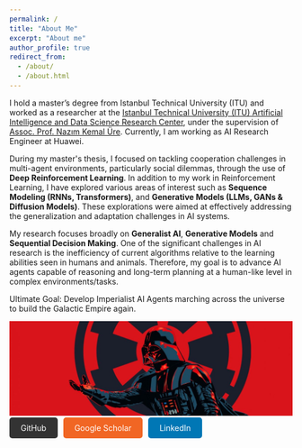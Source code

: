 ```yaml
---
permalink: /
title: "About Me"
excerpt: "About me"
author_profile: true
redirect_from: 
  - /about/
  - /about.html
---
```


I hold a master’s degree from Istanbul Technical University (ITU) and worked as a researcher at the [Istanbul Technical University (ITU) Artificial Intelligence and Data Science Research Center](https://ai.itu.edu.tr/), under the supervision of [Assoc. Prof. Nazım Kemal Üre](http://kemalure.com). Currently, I am working as AI Research Engineer at Huawei. 

During my master's thesis, I focused on tackling cooperation challenges in multi-agent environments, particularly social dilemmas, through the use of **Deep Reinforcement Learning**. In addition to my work in Reinforcement Learning, I have explored various areas of interest such as **Sequence Modeling (RNNs, Transformers)**, and **Generative Models (LLMs, GANs & Diffusion Models)**. These explorations were aimed at effectively addressing the generalization and adaptation challenges in AI systems.

My research focuses broadly on **Generalist AI**, **Generative Models** and **Sequential Decision Making**. One of the significant challenges in AI research is the inefficiency of current algorithms relative to the learning abilities seen in humans and animals. Therefore, my goal is to advance AI agents capable of reasoning and long-term planning at a human-like level in complex environments/tasks.

Ultimate Goal:
Develop Imperialist AI Agents marching across the universe to build the Galactic Empire again.

<img src="/images/1500x500.jpg" style="max-width:100%; height:auto;">


<div style="display: flex; gap: 10px;">
  <a href="https://github.com/AbdullahVanlioglu/" class="btn btn-primary" style="text-decoration: none; padding: 10px 20px; background-color: #333; color: #fff; border-radius: 5px;">GitHub</a>
  <a href="https://scholar.google.com/citations?user=KkoiLS4AAAAJ&hl=en&oi=ao" class="btn btn-secondary" style="text-decoration: none; padding: 10px 20px; background-color: #f16624; color: #fff; border-radius: 5px;">Google Scholar</a>
  <a href="https://www.linkedin.com/in/abdvan/" class="btn btn-linkedin" style="text-decoration: none; padding: 10px 20px; background-color: #0077b5; color: #fff; border-radius: 5px;">LinkedIn</a>
</div>
